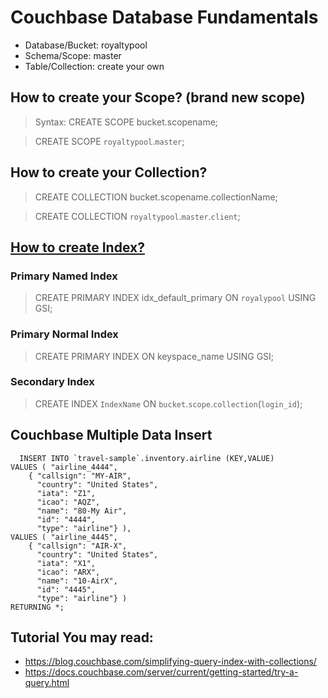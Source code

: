 # Couchbase Database Fundamentals

* Database/Bucket: royaltypool
* Schema/Scope: master
* Table/Collection: create your own

## How to create your Scope? (brand new scope)
> Syntax: CREATE SCOPE bucket.scopename;
  
> CREATE SCOPE `royaltypool`.`master`;
  
## How to create your Collection?
> CREATE COLLECTION bucket.scopename.collectionName;
  
> CREATE COLLECTION `royaltypool`.`master`.`client`;
  
## [How to create Index?](https://docs.couchbase.com/server/current/n1ql/n1ql-language-reference/createindex.html)

### Primary Named Index
> CREATE PRIMARY INDEX idx_default_primary ON `royalypool` USING GSI;

### Primary Normal Index
> CREATE PRIMARY INDEX ON keyspace_name USING GSI;

### Secondary Index
> CREATE INDEX `IndexName` ON `bucket`.`scope`.`collection`(`login_id`);

## Couchbase Multiple Data Insert

```
  INSERT INTO `travel-sample`.inventory.airline (KEY,VALUE)
VALUES ( "airline_4444",
    { "callsign": "MY-AIR",
      "country": "United States",
      "iata": "Z1",
      "icao": "AQZ",
      "name": "80-My Air",
      "id": "4444",
      "type": "airline"} ),
VALUES ( "airline_4445",
    { "callsign": "AIR-X",
      "country": "United States",
      "iata": "X1",
      "icao": "ARX",
      "name": "10-AirX",
      "id": "4445",
      "type": "airline"} )
RETURNING *;
```

## Tutorial You may read:
* https://blog.couchbase.com/simplifying-query-index-with-collections/
* https://docs.couchbase.com/server/current/getting-started/try-a-query.html

